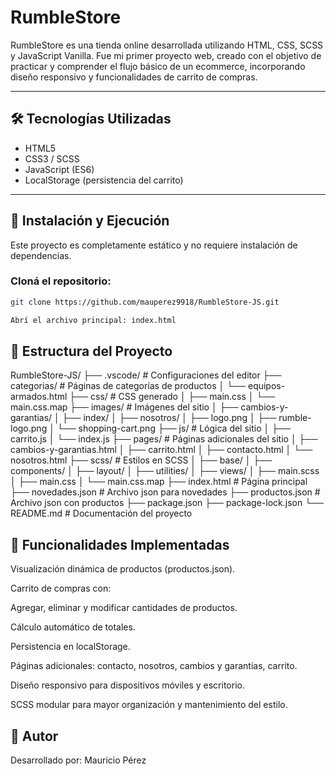 # RumbleStore

RumbleStore es una tienda online desarrollada utilizando HTML, CSS, SCSS y JavaScript Vanilla. Fue mi primer proyecto web, creado con el objetivo de practicar y comprender el flujo básico de un ecommerce, incorporando diseño responsivo y funcionalidades de carrito de compras.

---

## 🛠️ Tecnologías Utilizadas

- HTML5
- CSS3 / SCSS
- JavaScript (ES6)
- LocalStorage (persistencia del carrito)

---

## 🚀 Instalación y Ejecución

Este proyecto es completamente estático y no requiere instalación de dependencias.

### Cloná el repositorio:

```bash
git clone https://github.com/mauperez9918/RumbleStore-JS.git

Abrí el archivo principal: index.html
```

## 📁 Estructura del Proyecto

RumbleStore-JS/
├── .vscode/ # Configuraciones del editor
├── categorias/ # Páginas de categorías de productos
│ └── equipos-armados.html
├── css/ # CSS generado
│ ├── main.css
│ └── main.css.map
├── images/ # Imágenes del sitio
│ ├── cambios-y-garantias/
│ ├── index/
│ ├── nosotros/
│ ├── logo.png
│ ├── rumble-logo.png
│ └── shopping-cart.png
├── js/ # Lógica del sitio
│ ├── carrito.js
│ └── index.js
├── pages/ # Páginas adicionales del sitio
│ ├── cambios-y-garantias.html
│ ├── carrito.html
│ ├── contacto.html
│ └── nosotros.html
├── scss/ # Estilos en SCSS
│ ├── base/
│ ├── components/
│ ├── layout/
│ ├── utilities/
│ ├── views/
│ ├── main.scss
│ ├── main.css
│ └── main.css.map
├── index.html # Página principal
├── novedades.json # Archivo json para novedades
├── productos.json # Archivo json con productos
├── package.json
├── package-lock.json
└── README.md # Documentación del proyecto

## 🛒 Funcionalidades Implementadas

Visualización dinámica de productos (productos.json).

Carrito de compras con:

Agregar, eliminar y modificar cantidades de productos.

Cálculo automático de totales.

Persistencia en localStorage.

Páginas adicionales: contacto, nosotros, cambios y garantías, carrito.

Diseño responsivo para dispositivos móviles y escritorio.

SCSS modular para mayor organización y mantenimiento del estilo.

## 👤 Autor

Desarrollado por: Mauricio Pérez

